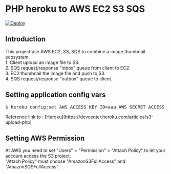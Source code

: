 <h1>PHP heroku to AWS EC2 S3 SQS</h1>

<a href="https://heroku.com/deploy?template=https://github.com/PhyrexTsai/Heroku-AWS-EC2-S3-SQS-php.git">
<img src="https://camo.githubusercontent.com/c0824806f5221ebb7d25e559568582dd39dd1170/68747470733a2f2f7777772e6865726f6b7563646e2e636f6d2f6465706c6f792f627574746f6e2e706e67" alt="Deploy" data-canonical-src="https://www.herokucdn.com/deploy/button.png" style="max-width:100%;">
</a>

<h2>Introduction</h2>
This project use AWS EC2, S3, SQS to combine a image thumbnail ecosystem.<br>
1. Client upload an image file to S3.<br>
2. SQS request/response "inbox" queue from client to EC2.<br>
3. EC2 thumbnail the image file and push to S3.<br>
4. SQS request/response "outbox" queue to client.<br>

<h2>Setting application config vars</h2>
<div class="CodeRay">
  <div class="code"><pre><span class="prompt">$</span><span class="function"> heroku config:set AWS_ACCESS_KEY_ID=aaa AWS_SECRET_ACCESS_KEY=bbb S3_BUCKET=ccc
</span></pre></div>
</div>
Reference link to : [Heroku](https://devcenter.heroku.com/articles/s3-upload-php)<br>
<h2>Setting AWS Permission</h2>
At AWS you need to set "Users" > "Permission" > "Attach Policy" to let your account access the S3 project.<br>
"Attach Policy" must choose "AmazonS3FullAccess" and "AmazonSQSFullAccess".<br>
